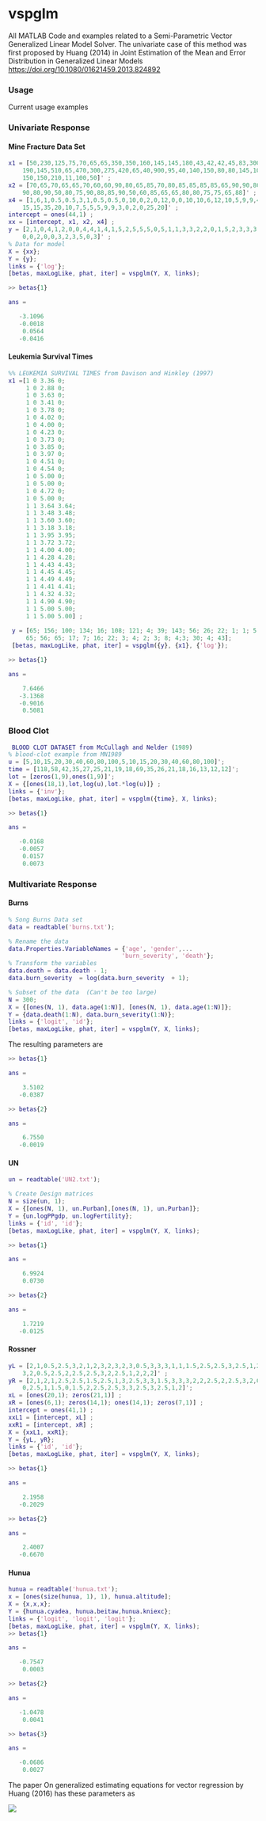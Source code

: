 #  vspglm
All MATLAB Code and examples related to a Semi-Parametric Vector Generalized Linear Model Solver. The univariate case of this method was first proposed by Huang (2014) in Joint Estimation of the Mean and Error Distribution in Generalized Linear Models https://doi.org/10.1080/01621459.2013.824892



### Usage 

Current usage examples

### Univariate Response

#### Mine Fracture Data Set

```matlab
x1 = [50,230,125,75,70,65,65,350,350,160,145,145,180,43,42,42,45,83,300,...
    190,145,510,65,470,300,275,420,65,40,900,95,40,140,150,80,80,145,100,...
    150,150,210,11,100,50]' ;
x2 = [70,65,70,65,65,70,60,60,90,80,65,85,70,80,85,85,85,85,65,90,90,80,75,...
    90,80,90,50,80,75,90,88,85,90,50,60,85,65,65,80,80,75,75,65,88]' ;
x4 = [1,6,1,0.5,0.5,3,1,0.5,0.5,0,10,0,2,0,12,0,0,10,10,6,12,10,5,9,9,4,17,...
    15,15,35,20,10,7,5,5,5,9,9,3,0,2,0,25,20]' ;
intercept = ones(44,1) ;
xx = [intercept, x1, x2, x4] ;
y = [2,1,0,4,1,2,0,0,4,4,1,4,1,5,2,5,5,5,0,5,1,1,3,3,2,2,0,1,5,2,3,3,3,...
    0,0,2,0,0,3,2,3,5,0,3]' ;
% Data for model
X = {xx};
Y = {y};
links = {'log'};
[betas, maxLogLike, phat, iter] = vspglm(Y, X, links);
```

```matlab
>> betas{1}

ans =

   -3.1096
   -0.0018
    0.0564
   -0.0416

```

#### Leukemia Survival Times

```matlab
%% LEUKEMIA SURVIVAL TIMES from Davison and Hinkley (1997)
x1 =[1 0 3.36 0;
     1 0 2.88 0;
     1 0 3.63 0;
     1 0 3.41 0;
     1 0 3.78 0;
     1 0 4.02 0;
     1 0 4.00 0;
     1 0 4.23 0;
     1 0 3.73 0;
     1 0 3.85 0;
     1 0 3.97 0;
     1 0 4.51 0;
     1 0 4.54 0;
     1 0 5.00 0;
     1 0 5.00 0;
     1 0 4.72 0;
     1 0 5.00 0;
     1 1 3.64 3.64;
     1 1 3.48 3.48;
     1 1 3.60 3.60;
     1 1 3.18 3.18;
     1 1 3.95 3.95;
     1 1 3.72 3.72;
     1 1 4.00 4.00;
     1 1 4.28 4.28;
     1 1 4.43 4.43;
     1 1 4.45 4.45;
     1 1 4.49 4.49;
     1 1 4.41 4.41;
     1 1 4.32 4.32;
     1 1 4.90 4.90;
     1 1 5.00 5.00;
     1 1 5.00 5.00] ;
 
 y = [65; 156; 100; 134; 16; 108; 121; 4; 39; 143; 56; 26; 22; 1; 1; 5;
     65; 56; 65; 17; 7; 16; 22; 3; 4; 2; 3; 8; 4;3; 30; 4; 43];
 [betas, maxLogLike, phat, iter] = vspglm({y}, {x1}, {'log'});
```

```matlab
>> betas{1}

ans =

    7.6466
   -3.1368
   -0.9016
    0.5081

```

### Blood Clot

```matlab
 BLOOD CLOT DATASET from McCullagh and Nelder (1989)
% blood-clot example from MN1989
u = [5,10,15,20,30,40,60,80,100,5,10,15,20,30,40,60,80,100]';
time = [118,58,42,35,27,25,21,19,18,69,35,26,21,18,16,13,12,12]';
lot = [zeros(1,9),ones(1,9)]';
X = {[ones(18,1),lot,log(u),lot.*log(u)]} ;
links = {'inv'};
[betas, maxLogLike, phat, iter] = vspglm({time}, X, links);
```

```matlab
>> betas{1}

ans =

   -0.0168
   -0.0057
    0.0157
    0.0073

```



### Multivariate Response 

#### Burns

```matlab
% Song Burns Data set
data = readtable('burns.txt');

% Rename the data
data.Properties.VariableNames = {'age', 'gender',...
                                'burn_severity', 'death'};
% Transform the variables 
data.death = data.death - 1;
data.burn_severity  = log(data.burn_severity  + 1);

% Subset of the data  (Can't be too large)
N = 300;
X = {[ones(N, 1), data.age(1:N)], [ones(N, 1), data.age(1:N)]};
Y = {data.death(1:N), data.burn_severity(1:N)};
links = {'logit', 'id'};
[betas, maxLogLike, phat, iter] = vspglm(Y, X, links);
```

The resulting parameters are 

```matlab
>> betas{1}

ans =

    3.5102
   -0.0387

>> betas{2}

ans =

    6.7550
   -0.0019
```

#### UN

```matlab
un = readtable('UN2.txt');

% Create Design matrices
N = size(un, 1);
X = {[ones(N, 1), un.Purban],[ones(N, 1), un.Purban]};
Y = {un.logPPgdp, un.logFertility};
links = {'id', 'id'};
[betas, maxLogLike, phat, iter] = vspglm(Y, X, links);
```

```matlab
>> betas{1}

ans =

    6.9924
    0.0730

>> betas{2}

ans =

    1.7219
   -0.0125
```

#### Rossner

```matlab
yL = [2,1,0.5,2.5,3,2,1,2,3,2,3,2,3,0.5,3,3,3,1,1,1.5,2.5,2.5,3,2.5,1,2,3,...
    3,2,0.5,2.5,2,2.5,2.5,3,2,2.5,1,2,2,2]' ;
yR = [2,1,2,1,2.5,2.5,1.5,2.5,1,3,2.5,3,3,1.5,3,3,3,2,2,2.5,2,2.5,3,2,0.5,...
    0,2.5,1,1.5,0,1.5,2,2.5,2.5,3,3,2.5,3,2.5,1,2]';
xL = [ones(20,1); zeros(21,1)] ;
xR = [ones(6,1); zeros(14,1); ones(14,1); zeros(7,1)] ;
intercept = ones(41,1) ;
xxL1 = [intercept, xL] ;
xxR1 = [intercept, xR] ;
X = {xxL1, xxR1};
Y = {yL, yR};
links = {'id', 'id'};
[betas, maxLogLike, phat, iter] = vspglm(Y, X, links);
```

```matlab
>> betas{1}

ans =

    2.1958
   -0.2029

>> betas{2}

ans =

    2.4007
   -0.6670
```

#### Hunua

```matlab
hunua = readtable('hunua.txt');
x = [ones(size(hunua, 1), 1), hunua.altitude];
X = {x,x,x};
Y = {hunua.cyadea, hunua.beitaw,hunua.kniexc};
links = {'logit', 'logit', 'logit'};
[betas, maxLogLike, phat, iter] = vspglm(Y, X, links);
>> betas{1}

ans =

   -0.7547
    0.0003

>> betas{2}

ans =

   -1.0478
    0.0041

>> betas{3}

ans =

   -0.0686
    0.0027
```

The paper On generalized estimating equations for vector regression by Huang (2016) has these parameters  as

![](C:\Users\gabri\Dropbox\sem2_2020\honours\code\vspglm\hunua.PNG)